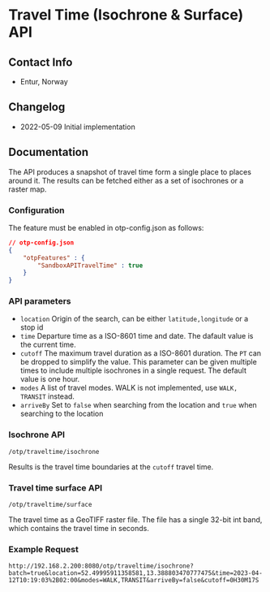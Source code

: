 # Travel Time (Isochrone & Surface) API

## Contact Info

- Entur, Norway

## Changelog

- 2022-05-09 Initial implementation

## Documentation

The API produces a snapshot of travel time form a single place to places around it. The results can
be fetched either as a set of isochrones or a raster map.

### Configuration

The feature must be enabled in otp-config.json as follows:

```JSON
// otp-config.json
{
    "otpFeatures" : {
        "SandboxAPITravelTime" : true
    }
}
```

### API parameters

- `location` Origin of the search, can be either `latitude,longitude` or a stop id
- `time` Departure time as a ISO-8601 time and date. The dafault value is the current time.
- `cutoff` The maximum travel duration as a ISO-8601 duration. The `PT` can be dropped to simplify the value. 
  This parameter can be given multiple times to include multiple isochrones in a single request.
  The default value is one hour.
- `modes` A list of travel modes. WALK is not implemented, use `WALK, TRANSIT` instead.
- `arriveBy` Set to `false` when searching from the location and `true` when searching to the 
  location

### Isochrone API

`/otp/traveltime/isochrone`

Results is the travel time boundaries at the `cutoff` travel time.

### Travel time surface API

`/otp/traveltime/surface`

The travel time as a GeoTIFF raster file. The file has a single 32-bit int band, which contains the 
travel time in seconds.

### Example Request

```http://192.168.2.200:8080/otp/traveltime/isochrone?batch=true&location=52.49995911358581,13.388803470777475&time=2023-04-12T10:19:03%2B02:00&modes=WALK,TRANSIT&arriveBy=false&cutoff=0H30M17S```
